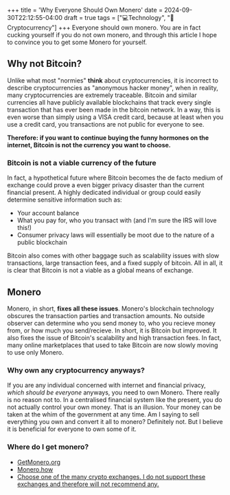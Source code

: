 +++
title = 'Why Everyone Should Own Monero'
date = 2024-09-30T22:12:55-04:00
draft = true
tags = ["💻Technology", "💸Cryptocurrency"]
+++
Everyone should own monero. You are in fact cucking yourself if you do not own monero, and through this article I hope to convince you to get some Monero for yourself.

## Why not Bitcoin?
Unlike what most "normies" **think** about cryptocurrencies, it is incorrect to describe cryptocurrencies as "anonymous hacker money", when in reality, many cryptocurrencies are extremely traceable. Bitcoin and similar currencies all have publicly available blockchains that track every single transaction that has ever been made in the bitcoin network. In a way, this is even worse than simply using a VISA credit card, because at least when you use a credit card, you transactions are not public for everyone to see.

**Therefore: if you want to continue buying the funny hormones on the internet, Bitcoin is not the currency you want to choose.**

### Bitcoin is not a viable currency of the future
In fact, a hypothetical future where Bitcoin becomes the de facto medium of exchange could prove a even bigger privacy disaster than the current financial present. A highly dedicated individual or group could easily determine sensitive information such as:
- Your account balance
- What you pay for, who you transact with (and I'm sure the IRS will love this!)
- Consumer privacy laws will essentially be moot due to the nature of a public blockchain

Bitcoin also comes with other baggage such as scalability issues with slow transactions, large transaction fees, and a fixed supply of bitcoin. All in all, it is clear that Bitcoin is not a viable as a global means of exchange.

## Monero
Monero, in short, **fixes all these issues**. Monero's blockchain technology obscures the transaction parties and transaction amounts. No outside observer can determine who you send money to, who you recieve money from, or how much you send/recieve. In short, it is Bitcoin but improved. It also fixes the issue of Bitcoin's scalability and high transaction fees. In fact, many online marketplaces that used to take Bitcoin are now slowly moving to use only Monero.

### Why own any cryptocurrency anyways?

If you are any individual concerned with internet and financial privacy, *which should be everyone* anyways, you need to own Monero. There really is no reason not to. In a centralised financial system like the present, you do not actually control your own money. That is an illusion. Your money can be taken at the whim of the government at any time. Am I saying to sell everything you own and convert it all to monero? Definitely not. But I believe it is beneficial for everyone to own some of it.

### Where do I get monero?

- [GetMonero.org](https://www.getmonero.org/)
- [Monero.how](https://www.monero.how/)
- [Choose one of the many crypto exchanges. I do not support these exchanges and therefore will not recommend any.](https://duckduckgo.com)